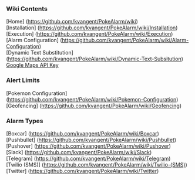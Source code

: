 ### **Wiki Contents**  
[Home] (https://github.com/kvangent/PokeAlarm/wiki)  
[Installation] (https://github.com/kvangent/PokeAlarm/wiki/Installation)  
[Execution] (https://github.com/kvangent/PokeAlarm/wiki/Execution)  
[Alarm Configuration] (https://github.com/kvangent/PokeAlarm/wiki/Alarm-Configuration)  
[Dynamic Text Substitution] (https://github.com/kvangent/PokeAlarm/wiki/Dynamic-Text-Subsitution)  
[Google Maps API Key](https://github.com/kvangent/PokeAlarm/wiki/Google-Maps-API-Key)  

### **Alert Limits**    
[Pokemon Configuration] (https://github.com/kvangent/PokeAlarm/wiki/Pokemon-Configuration)     
[Geofencing] (https://github.com/kvangent/PokeAlarm/wiki/Geofencing)     


### **Alarm Types**  
[Boxcar] (https://github.com/kvangent/PokeAlarm/wiki/Boxcar)  
[Pushbullet] (https://github.com/kvangent/PokeAlarm/wiki/Pushbullet)  
[Pushover] (https://github.com/kvangent/PokeAlarm/wiki/Pushover)  
[Slack] (https://github.com/kvangent/PokeAlarm/wiki/Slack)  
[Telegram] (https://github.com/kvangent/PokeAlarm/wiki/Telegram)    
[Twilio (SMS)] (https://github.com/kvangent/PokeAlarm/wiki/Twilio-(SMS))  
[Twitter] (https://github.com/kvangent/PokeAlarm/wiki/Twitter)